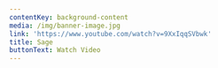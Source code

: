 ```yaml
---
contentKey: background-content
media: /img/banner-image.jpg
link: 'https://www.youtube.com/watch?v=9XxIqqSVbwk'
title: Sage
buttonText: Watch Video
---
```


